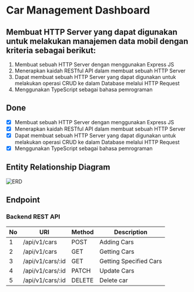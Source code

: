 # Car Management Dashboard

## Membuat HTTP Server yang dapat digunakan untuk melakukan manajemen data mobil dengan kriteria sebagai berikut:
1. Membuat sebuah HTTP Server dengan menggunakan Express JS
2. Menerapkan kaidah RESTful API dalam membuat sebuah HTTP Server
3. Dapat membuat sebuah HTTP Server yang dapat digunakan untuk melakukan operasi CRUD ke dalam Database melalui HTTP Request
4. Menggunakan TypeScript sebagai bahasa pemrograman

## Done
- [X] Membuat sebuah HTTP Server dengan menggunakan Express JS
- [X] Menerapkan kaidah RESTful API dalam membuat sebuah HTTP Server
- [X] Dapat membuat sebuah HTTP Server yang dapat digunakan untuk melakukan operasi CRUD ke dalam Database melalui HTTP Request
- [X] Menggunakan TypeScript sebagai bahasa pemrograman

## Entity Relationship Diagram
![ERD](https://gitlab.com/hassanjadi/coba-git/uploads/7e1f1e88a9b1320776d9b8b18a98e9a1/car-management-dashboard.png)


## Endpoint
### Backend REST API
| No | URI                                 | Method    | Description                              |
| -- | ----------------------------------- | --------- | ---------------------------------------- |
| 1  | /api/v1/cars                        | POST      | Adding Cars                              |
| 2  | /api/v1/cars                        | GET       | Getting Cars                             |
| 3  | /api/v1/cars/:id                    | GET       | Getting Specified Cars                   |
| 4  | /api/v1/cars/:id                    | PATCH     | Update Cars                              |
| 5  | /api/v1/cars/:id                    | DELETE    | Delete car                               |
